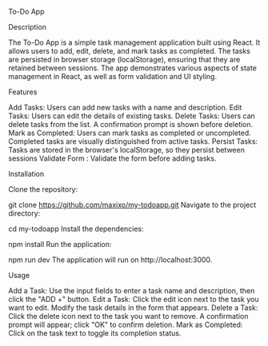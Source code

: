 To-Do App

Description

The To-Do App is a simple task management application built using React. It allows users to add, edit, delete, and mark tasks as completed. The tasks are persisted in browser storage (localStorage), ensuring that they are retained between sessions. The app demonstrates various aspects of state management in React, as well as form validation and UI styling.


Features

Add Tasks: Users can add new tasks with a name and description.
Edit Tasks: Users can edit the details of existing tasks.
Delete Tasks: Users can delete tasks from the list. A confirmation prompt is shown before deletion.
Mark as Completed: Users can mark tasks as completed or uncompleted. Completed tasks are visually distinguished from active tasks.
Persist Tasks: Tasks are stored in the browser's localStorage, so they persist between sessions
Validate Form : Validate the form before adding tasks.

Installation


Clone the repository:

git clone https://github.com/maxixo/my-todoapp.git
Navigate to the project directory:


cd my-todoapp
Install the dependencies:


npm install
Run the application:


npm run dev
The application will run on http://localhost:3000.

Usage


Add a Task: Use the input fields to enter a task name and description, then click the "ADD +" button.
Edit a Task: Click the edit icon next to the task you want to edit. Modify the task details in the form that appears.
Delete a Task: Click the delete icon next to the task you want to remove. A confirmation prompt will appear; click "OK" to confirm deletion.
Mark as Completed: Click on the task text to toggle its completion status.
